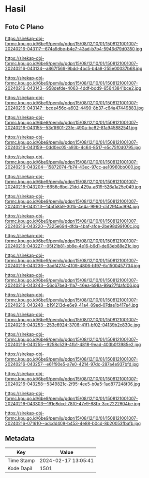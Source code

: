 # Hasil

## Foto C Plano

https://sirekap-obj-formc.kpu.go.id/6be9/pemilu/pdpr/15/08/12/10/01/1508121001007-20240216-043117--674a9dbe-b4e7-43ad-b7b4-5946d79d0350.jpg

https://sirekap-obj-formc.kpu.go.id/6be9/pemilu/pdpr/15/08/12/10/01/1508121001007-20240216-043134--a867f569-9bdd-4bc5-b4a9-255e00037b68.jpg

https://sirekap-obj-formc.kpu.go.id/6be9/pemilu/pdpr/15/08/12/10/01/1508121001007-20240216-043143--958defde-4063-4ddf-bdd9-65643841bce2.jpg

https://sirekap-obj-formc.kpu.go.id/6be9/pemilu/pdpr/15/08/12/10/01/1508121001007-20240216-043147--bcde456c-a602-4490-8b37-c64a47449883.jpg

https://sirekap-obj-formc.kpu.go.id/6be9/pemilu/pdpr/15/08/12/10/01/1508121001007-20240216-043155--53c1f601-23fe-490a-bc82-81a94588254f.jpg

https://sirekap-obj-formc.kpu.go.id/6be9/pemilu/pdpr/15/08/12/10/01/1508121001007-20240216-043159--0dd0ec05-a93b-4c64-8517-e5c75f0d0795.jpg

https://sirekap-obj-formc.kpu.go.id/6be9/pemilu/pdpr/15/08/12/10/01/1508121001007-20240216-043204--15872074-fb74-43ec-97cc-ae10960bb000.jpg

https://sirekap-obj-formc.kpu.go.id/6be9/pemilu/pdpr/15/08/12/10/01/1508121001007-20240216-043209--6656c8bd-21dd-429a-a619-526a1a25e049.jpg

https://sirekap-obj-formc.kpu.go.id/6be9/pemilu/pdpr/15/08/12/10/01/1508121001007-20240216-043213--145f5859-301b-4e4a-9960-c5f29f4ad994.jpg

https://sirekap-obj-formc.kpu.go.id/6be9/pemilu/pdpr/15/08/12/10/01/1508121001007-20240216-043220--7325e694-dfda-4baf-afce-2be98d99100c.jpg

https://sirekap-obj-formc.kpu.go.id/6be9/pemilu/pdpr/15/08/12/10/01/1508121001007-20240216-043227--05f21b81-bb9e-4e16-b6d1-de63eb88e21c.jpg

https://sirekap-obj-formc.kpu.go.id/6be9/pemilu/pdpr/15/08/12/10/01/1508121001007-20240216-043236--3adf4274-4109-4806-b197-6c1500457734.jpg

https://sirekap-obj-formc.kpu.go.id/6be9/pemilu/pdpr/15/08/12/10/01/1508121001007-20240216-043243--56c67be3-11a7-46ea-b98a-99a27fdafd06.jpg

https://sirekap-obj-formc.kpu.go.id/6be9/pemilu/pdpr/15/08/12/10/01/1508121001007-20240216-043248--b191213d-e6e9-41a4-89ed-07dae1b417e4.jpg

https://sirekap-obj-formc.kpu.go.id/6be9/pemilu/pdpr/15/08/12/10/01/1508121001007-20240216-043253--253c6924-3706-41f1-bf02-04139b2c830c.jpg

https://sirekap-obj-formc.kpu.go.id/6be9/pemilu/pdpr/15/08/12/10/01/1508121001007-20240216-043255--9258c529-4fb1-4818-9ead-403b0f3985e2.jpg

https://sirekap-obj-formc.kpu.go.id/6be9/pemilu/pdpr/15/08/12/10/01/1508121001007-20240216-043257--e61f90e5-a7e0-4214-97dc-287a4e937bfd.jpg

https://sirekap-obj-formc.kpu.go.id/6be9/pemilu/pdpr/15/08/12/10/01/1508121001007-20240216-043258--5349821c-2f95-4ee5-b0a5-1ad877248f06.jpg

https://sirekap-obj-formc.kpu.go.id/6be9/pemilu/pdpr/15/08/12/10/01/1508121001007-20240216-043303--191e8dcd-78f0-47e9-88fb-3cc2222604be.jpg

https://sirekap-obj-formc.kpu.go.id/6be9/pemilu/pdpr/15/08/12/10/01/1508121001007-20240216-071610--adcdd408-b453-4e88-b0cd-8b20053fbafb.jpg


## Metadata

| Key        | Value               |
| ---------- | ------------------- |
| Time Stamp | 2024-02-17 13:05:41 |
| Kode Dapil | 1501                |



